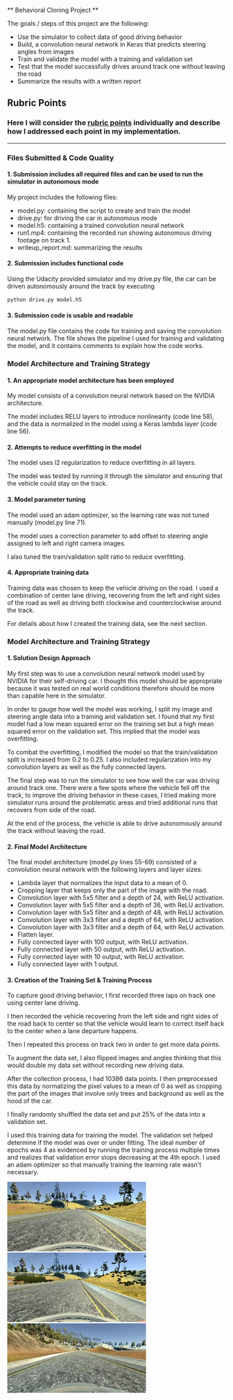 ** Behavioral Cloning Project **

The goals / steps of this project are the following:
* Use the simulator to collect data of good driving behavior
* Build, a convolution neural network in Keras that predicts steering angles from images
* Train and validate the model with a training and validation set
* Test that the model successfully drives around track one without leaving the road
* Summarize the results with a written report

[//]: # (Image References)

[image1]: ./writeup_images/center_2017_10_04_10_31_34_712.jpg "Recovery Image"
[image2]: ./writeup_images/center_2017_10_04_10_30_09_100.jpg "Normal Image"
[image3]: ./writeup_images/flipped_center_2017_10_04_10_30_09_100.jpg "Flipped Image"


## Rubric Points
### Here I will consider the [rubric points](https://review.udacity.com/#!/rubrics/432/view) individually and describe how I addressed each point in my implementation.  

---
### Files Submitted & Code Quality

#### 1. Submission includes all required files and can be used to run the simulator in autonomous mode

My project includes the following files:
* model.py: containing the script to create and train the model
* drive.py: for driving the car in autonomous mode
* model.h5: containing a trained convolution neural network
* run1.mp4: containing the recorded run showing autonomous driving footage on track 1.
* writeup_report.md: summarizing the results

#### 2. Submission includes functional code
Using the Udacity provided simulator and my drive.py file, the car can be driven autonomously around the track by executing
```sh
python drive.py model.h5
```

#### 3. Submission code is usable and readable

The model.py file contains the code for training and saving the convolution neural network. The file shows the pipeline I used for training and validating the model, and it contains comments to explain how the code works.

### Model Architecture and Training Strategy

#### 1. An appropriate model architecture has been employed

My model consists of a convolution neural network based on the NVIDIA architecture.

The model includes RELU layers to introduce nonlinearity (code line 58), and the data is normalized in the model using a Keras lambda layer (code line 56).

#### 2. Attempts to reduce overfitting in the model

The model uses l2 regularization to reduce overfitting in all layers.

The model was tested by running it through the simulator and ensuring that the vehicle could stay on the track.

#### 3. Model parameter tuning

The model used an adam optimizer, so the learning rate was not tuned manually (model.py line 71).

The model uses a correction parameter to add offset to steering angle assigned to left and right camera images.

I also tuned the train/validation split ratio to reduce overfitting.

#### 4. Appropriate training data

Training data was chosen to keep the vehicle driving on the road. I used a combination of center lane driving, recovering from the left and right sides of the road as well as driving both clockwise and counterclockwise around the track.

For details about how I created the training data, see the next section.

### Model Architecture and Training Strategy

#### 1. Solution Design Approach

My first step was to use a convolution neural network model used by NVIDIA for their self-driving car. I thought this model should be appropriate because it was tested on real world conditions therefore should be more than capable here in the simulator.

In order to gauge how well the model was working, I split my image and steering angle data into a training and validation set. I found that my first model had a low mean squared error on the training set but a high mean squared error on the validation set. This implied that the model was overfitting.

To combat the overfitting, I modified the model so that the train/validation split is increased from 0.2 to 0.25. I also included regularization into my convolution layers as well as the fully connected layers.


The final step was to run the simulator to see how well the car was driving around track one. There were a few spots where the vehicle fell off the track, to improve the driving behavior in these cases, I tried making more simulator runs around the problematic areas and tried additional runs that recovers from side of the road.

At the end of the process, the vehicle is able to drive autonomously around the track without leaving the road.

#### 2. Final Model Architecture

The final model architecture (model.py lines 55-69) consisted of a convolution neural network with the following layers and layer sizes:

* Lambda layer that normalizes the input data to a mean of 0.
* Cropping layer that keeps only the part of the image with the road.
* Convolution layer with 5x5 filter and a depth of 24, with ReLU activation.
* Convolution layer with 5x5 filter and a depth of 36, with ReLU activation.
* Convolution layer with 5x5 filter and a depth of 48, with ReLU activation.
* Convolution layer with 3x3 filter and a depth of 64, with ReLU activation.
* Convolution layer with 3x3 filter and a depth of 64, with ReLU activation.
* Flatten layer.
* Fully connected layer with 100 output, with ReLU activation.
* Fully connected layer with 50 output, with ReLU activation.
* Fully connected layer with 10 output, with ReLU activation.
* Fully connected layer with 1 output.

#### 3. Creation of the Training Set & Training Process

To capture good driving behavior, I first recorded three laps on track one using center lane driving.

I then recorded the vehicle recovering from the left side and right sides of the road back to center so that the vehicle would learn to correct itself back to the center when a lane departure happens.

Then I repeated this process on track two in order to get more data points.

To augment the data set, I also flipped images and angles thinking that this would double my data set without recording new driving data.

After the collection process, I had 10386 data points. I then preprocessed this data by normalizing the pixel values to a mean of 0 as well as cropping the part of the images that involve only trees and background as well as the hood of the car.


I finally randomly shuffled the data set and put 25% of the data into a validation set.

I used this training data for training the model. The validation set helped determine if the model was over or under fitting. The ideal number of epochs was 4 as evidenced by running the training process multiple times and realizes that validation error stops decreasing at the 4th epoch. I used an adam optimizer so that manually training the learning rate wasn't necessary.

![alt text][image1]
![alt text][image2]
![alt text][image3]

